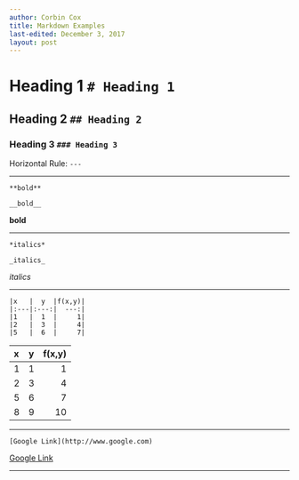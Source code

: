 ```yaml
---
author: Corbin Cox
title: Markdown Examples
last-edited: December 3, 2017
layout: post
---
```


# Heading 1 `# Heading 1`

## Heading 2 `## Heading 2`

### Heading 3 `### Heading 3`

Horizontal Rule: `---`

---

``**bold**``

`__bold__`

__bold__

------

`*italics*`

`_italics_`

*italics*

------



```
|x   |  y  |f(x,y)|
|:---|:---:|  ---:|
|1   |  1  |     1|
|2   |  3  |     4|
|5   |  6  |     7|
```



| x    |  y   | f(x,y) |
| :--- | :--: | -----: |
| 1    |  1   |      1 |
| 2    |  3   |      4 |
| 5    |  6   |      7 |
| 8    |  9   |     10 |

---

`[Google Link](http://www.google.com)`

[Google Link](http://www.google.com)

---
